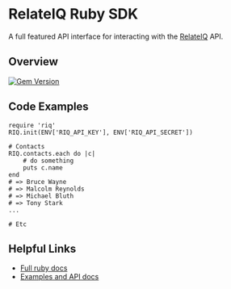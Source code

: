# RelateIQ Ruby SDK

A full featured API interface for interacting with the [RelateIQ](https://relateiq.com) API. 

## Overview

<!--[![Gem Version](https://badge.fury.io/rb/riq.svg)](http://badge.fury.io/rb/riq)-->
[![Gem Version](https://img.shields.io/gem/v/riq.svg)](http://badge.fury.io/rb/riq)
<!--[![MIT license](http://img.shields.io/badge/license-MIT-blue.svg)](http://opensource.org/licenses/MIT)-->

## Code Examples

    require 'riq'
    RIQ.init(ENV['RIQ_API_KEY'], ENV['RIQ_API_SECRET'])

    # Contacts
    RIQ.contacts.each do |c|
        # do something
        puts c.name
    end
    # => Bruce Wayne
    # => Malcolm Reynolds
    # => Michael Bluth
    # => Tony Stark
    ...

    # Etc


## Helpful Links

* [Full ruby docs](http://www.rubydoc.info/gems/riq)
* [Examples and API docs](https://api.relateiq.com/#/ruby)